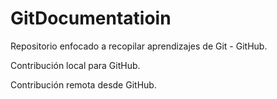 # GitDocumentatioin

Repositorio enfocado a recopilar aprendizajes de Git - GitHub.

Contribución local para GitHub.

Contribución remota desde GitHub.
